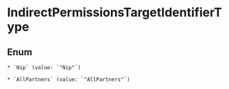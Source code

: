 
# IndirectPermissionsTargetIdentifierType

## Enum


    * `Nip` (value: `"Nip"`)

    * `AllPartners` (value: `"AllPartners"`)



